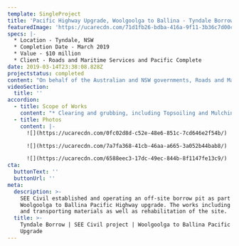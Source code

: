 ```yaml
---
template: SingleProject
title: 'Pacific Highway Upgrade, Woolgoolga to Ballina - Tyndale Borrow'
featuredImage: 'https://ucarecdn.com/71d1fb26-bdba-416a-9f11-3b36c7d00cbd/'
specs: |-
  * Location - Tyndale, NSW 
  * Completion Date - March 2019 
  * Value - $10 million 
  * Client - Roads and Maritime Services and Pacific Complete
date: 2019-03-14T23:38:08.828Z
projectstatus: completed
content: "On behalf of the Australian and NSW governments, Roads and Maritime Services is progressively upgrading the Pacific Highway to dual carriageway between the Hunter and NSW/Queensland border. The Woolgoolga to Ballina Pacific Highway upgrade involves the duplication of 155 kilometres to a four-lane divided road. The upgrade starts about six kilometres north of Woolgoolga (north of Coffs Harbour) and ends about six kilometres south of Ballina. \r\n\n\rThe Tyndale Borrow package of work is part of the Woolgoolga to Ballina Pacific Highway upgrade. SEE Civil worked collaboratively with Roads and Maritime Services and Pacific Complete to deliver this part of the Woolgoolga to Ballina Pacific Highway upgrade. \r\n\nThe Tyndale Borrow package involved the estbalishment and operation of a borrow site to provide construction materials to the Woolgoolga to Ballina Pacific Highway upgrade."
videoSection:
  title: ''
accordion:
  - title: Scope of Works
    content: "* Clearing and grubbing, including Topsoiling and Mulching;\r\n* Development and Operation of the Borrow Site: \r\n  * Winning (extraction drill and blast)\r\n  * Processing (crushing and screening)\r\n    * 425,000T of R44 Select Material\r\n    * 65,000T of R44 Verge Material\r\n  * Stockpiling of processed material types\r\n  * Conformance testing (as per the relevant RMS Specification) \r\n  * Loading of conformed material (or for transfer to a nominated stockpile location)\r\n  * Hauling of conformed material directly to site (from the borrow, or a nominated stockpile location)\r\n* Construction & Maintenance of the access haul road\r\n* Rehabilitation & Demobilisation"
  - title: Photos
    content: |-
      ![](https://ucarecdn.com/0fc02d8d-c52e-48e6-851c-7cd646e2f54b/)

      ![](https://ucarecdn.com/7a7fa368-41cb-46aa-a665-3a052b44bab8/)

      ![](https://ucarecdn.com/6588eec3-17dc-49ec-844b-8f1147fe13c9/)
cta:
  buttonText: ''
  buttonUrl: ''
meta:
  description: >-
    SEE Civil established and operating an off-site borrow pit as part of the
    Woolgoolga to Ballina Pacific Highway upgrade. The works including winning
    and transporting materials as well as rehabilitation of the site. 
  title: >-
    Tyndale Borrow | SEE Civil project | Woolgoolga to Ballina Pacific Highway
    Upgrade
---
```


